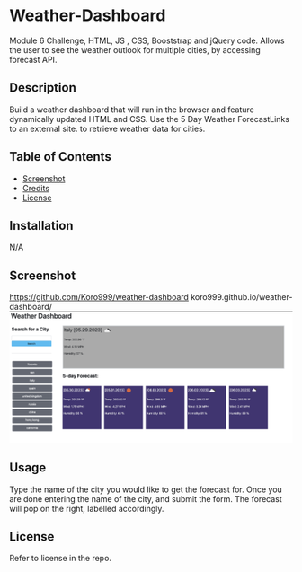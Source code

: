 # Weather-Dashboard
Module 6 Challenge, HTML, JS , CSS, Booststrap and jQuery code. Allows the user to see the weather 
outlook for multiple cities, by accessing forecast API. 

## Description

Build a weather dashboard that will run in the browser and feature dynamically updated HTML and CSS.
Use the 5 Day Weather ForecastLinks to an external site. to retrieve weather data for cities.

## Table of Contents

- [Screenshot](#screenshot)
- [Credits](#credits)
- [License](#license)

## Installation

N/A

## Screenshot 
https://github.com/Koro999/weather-dashboard
koro999.github.io/weather-dashboard/
![Alt text](/assets/screenshots/1.png)

## Usage

Type the name of the city you would like to get the forecast for. Once you are done entering the name 
of the city, and submit the form. The forecast will pop on the right, labelled accordingly.

## License

Refer to license in the repo. 

